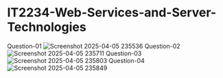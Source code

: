 # IT2234-Web-Services-and-Server-Technologies
Question-01
![Screenshot 2025-04-05 235536](https://github.com/user-attachments/assets/5feeea6e-c60c-4433-ba5d-7b963b6aa88b)
Question-02
![Screenshot 2025-04-05 235711](https://github.com/user-attachments/assets/33144982-f5d5-438c-b634-7b0fea3101b9)
Question-03
![Screenshot 2025-04-05 235803](https://github.com/user-attachments/assets/4e537431-0a03-4397-9880-a9df829af8f2)
Question-04
![Screenshot 2025-04-05 235849](https://github.com/user-attachments/assets/1c83ad21-3c0d-4b6e-90eb-f09c34af836d)



